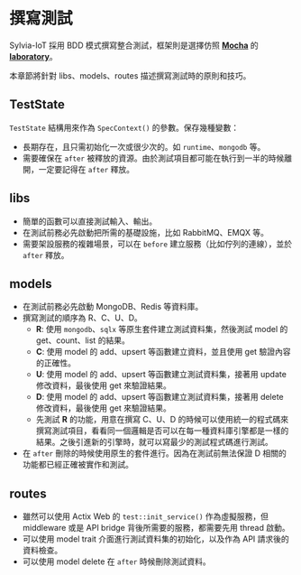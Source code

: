 # 撰寫測試

Sylvia-IoT 採用 BDD 模式撰寫整合測試，框架則是選擇仿照 [**Mocha**](https://mochajs.org/) 的 [**laboratory**](https://enokson.github.io/laboratory/)。

本章節將針對 libs、models、routes 描述撰寫測試時的原則和技巧。

## TestState

`TestState` 結構用來作為 `SpecContext()` 的參數。保存幾種變數：

- 長期存在，且只需初始化一次或很少次的。如 `runtime`、`mongodb` 等。
- 需要確保在 `after` 被釋放的資源。由於測試項目都可能在執行到一半的時候離開，一定要記得在 `after` 釋放。

## libs

- 簡單的函數可以直接測試輸入、輸出。
- 在測試前務必先啟動把所需的基礎設施，比如 RabbitMQ、EMQX 等。
- 需要架設服務的複雜場景，可以在 `before` 建立服務（比如佇列的連線），並於 `after` 釋放。

## models

- 在測試前務必先啟動 MongoDB、Redis 等資料庫。
- 撰寫測試的順序為 R、C、U、D。
    - **R**: 使用 `mongodb`、`sqlx` 等原生套件建立測試資料集，然後測試 model 的 get、count、list 的結果。
    - **C**: 使用 model 的 add、upsert 等函數建立資料，並且使用 get 驗證內容的正確性。
    - **U**: 使用 model 的 add、upsert 等函數建立測試資料集，接著用 update 修改資料，最後使用 get 來驗證結果。
    - **D**: 使用 model 的 add、upsert 等函數建立測試資料集，接著用 delete 修改資料，最後使用 get 來驗證結果。
    - 先測試 **R** 的功能，用意在撰寫 C、U、D 的時候可以使用統一的程式碼來撰寫測試項目，看看同一個邏輯是否可以在每一種資料庫引擎都是一樣的結果。之後引進新的引擎時，就可以寫最少的測試程式碼進行測試。
- 在 `after` 刪除的時候使用原生的套件進行。因為在測試前無法保證 D 相關的功能都已經正確被實作和測試。

## routes

- 雖然可以使用 Actix Web 的 `test::init_service()` 作為虛擬服務，但 middleware 或是 API bridge 背後所需要的服務，都需要先用 thread 啟動。
- 可以使用 model trait 介面進行測試資料集的初始化，以及作為 API 請求後的資料檢查。
- 可以使用 model delete 在 `after` 時候刪除測試資料。
